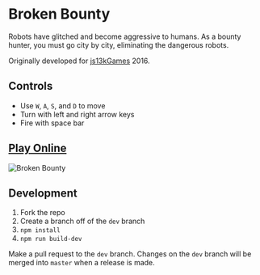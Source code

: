 Broken Bounty
=============

Robots have glitched and become aggressive to humans. As a bounty hunter, you must go city by city, eliminating the dangerous robots.

Originally developed for [js13kGames](http://js13kgames.com/) 2016.

## Controls

- Use `W`, `A`, `S`, and `D` to move
- Turn with left and right arrow keys
- Fire with space bar

## [Play Online](https://costava.github.io/broken-bounty/dist/)

![Broken Bounty](http://i.imgur.com/Mf31Sa5.png)

## Development

1. Fork the repo
2. Create a branch off of the `dev` branch
3. `npm install`
4. `npm run build-dev`

Make a pull request to the `dev` branch. Changes on the `dev` branch will be merged into `master` when a release is made.
